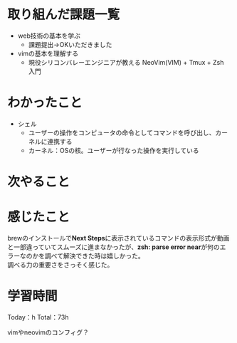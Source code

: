 # 取り組んだ課題一覧
- web技術の基本を学ぶ
	- 課題提出→OKいただきました
- vimの基本を理解する
	- 現役シリコンバレーエンジニアが教える NeoVim(VIM) + Tmux + Zsh 入門

# わかったこと
- シェル
	- ユーザーの操作をコンピュータの命令としてコマンドを呼び出し、カーネルに連携する
	- カーネル：OSの核。ユーザーが行なった操作を実行している

# 次やること
# 感じたこと
brewのインストールで**Next Steps**に表示されているコマンドの表示形式が動画と一部違っていてスムーズに進まなかったが、**zsh: parse error near**が何のエラーなのかを調べて解決できた時は嬉しかった。  
調べる力の重要さをさっそく感じた。

# 学習時間
Today：h Total：73h



vimやneovimのコンフィグ？
